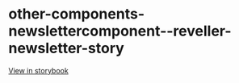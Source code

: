 # other-components-newslettercomponent--reveller-newsletter-story

[View in storybook](https://raw.githack.com/Independent-Digital-News-and-Media-Ltd/standard-pwamp-sb/PR-847-sb/index.html?path=/story/other-components-newslettercomponent--reveller-newsletter-story)